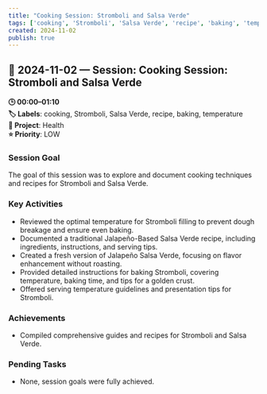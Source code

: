 ```yaml
---
title: "Cooking Session: Stromboli and Salsa Verde"
tags: ['cooking', 'Stromboli', 'Salsa Verde', 'recipe', 'baking', 'temperature']
created: 2024-11-02
publish: true
---
```


## 📅 2024-11-02 — Session: Cooking Session: Stromboli and Salsa Verde

**🕒 00:00–01:10**  
**🏷️ Labels**: cooking, Stromboli, Salsa Verde, recipe, baking, temperature  
**📂 Project**: Health  
**⭐ Priority**: LOW  


### Session Goal
The goal of this session was to explore and document cooking techniques and recipes for Stromboli and Salsa Verde.

### Key Activities
- Reviewed the optimal temperature for Stromboli filling to prevent dough breakage and ensure even baking.
- Documented a traditional Jalapeño-Based Salsa Verde recipe, including ingredients, instructions, and serving tips.
- Created a fresh version of Jalapeño Salsa Verde, focusing on flavor enhancement without roasting.
- Provided detailed instructions for baking Stromboli, covering temperature, baking time, and tips for a golden crust.
- Offered serving temperature guidelines and presentation tips for Stromboli.

### Achievements
- Compiled comprehensive guides and recipes for Stromboli and Salsa Verde.

### Pending Tasks
- None, session goals were fully achieved.
